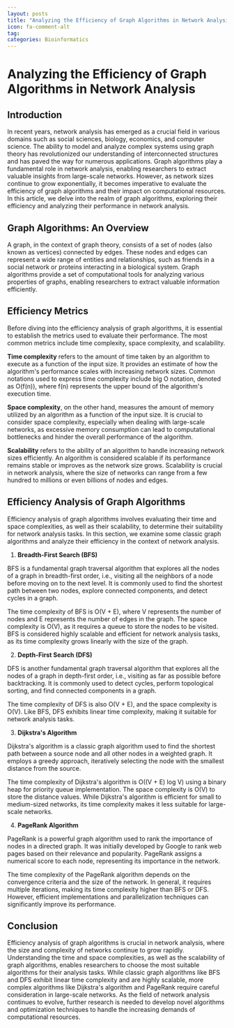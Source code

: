 ```yaml
---
layout: posts
title: "Analyzing the Efficiency of Graph Algorithms in Network Analysis"
icon: fa-comment-alt
tag:      
categories: Bioinformatics
---
```



# Analyzing the Efficiency of Graph Algorithms in Network Analysis

## Introduction

In recent years, network analysis has emerged as a crucial field in various domains such as social sciences, biology, economics, and computer science. The ability to model and analyze complex systems using graph theory has revolutionized our understanding of interconnected structures and has paved the way for numerous applications. Graph algorithms play a fundamental role in network analysis, enabling researchers to extract valuable insights from large-scale networks. However, as network sizes continue to grow exponentially, it becomes imperative to evaluate the efficiency of graph algorithms and their impact on computational resources. In this article, we delve into the realm of graph algorithms, exploring their efficiency and analyzing their performance in network analysis.

## Graph Algorithms: An Overview

A graph, in the context of graph theory, consists of a set of nodes (also known as vertices) connected by edges. These nodes and edges can represent a wide range of entities and relationships, such as friends in a social network or proteins interacting in a biological system. Graph algorithms provide a set of computational tools for analyzing various properties of graphs, enabling researchers to extract valuable information efficiently.

## Efficiency Metrics

Before diving into the efficiency analysis of graph algorithms, it is essential to establish the metrics used to evaluate their performance. The most common metrics include time complexity, space complexity, and scalability.

**Time complexity** refers to the amount of time taken by an algorithm to execute as a function of the input size. It provides an estimate of how the algorithm's performance scales with increasing network sizes. Common notations used to express time complexity include big O notation, denoted as O(f(n)), where f(n) represents the upper bound of the algorithm's execution time.

**Space complexity**, on the other hand, measures the amount of memory utilized by an algorithm as a function of the input size. It is crucial to consider space complexity, especially when dealing with large-scale networks, as excessive memory consumption can lead to computational bottlenecks and hinder the overall performance of the algorithm.

**Scalability** refers to the ability of an algorithm to handle increasing network sizes efficiently. An algorithm is considered scalable if its performance remains stable or improves as the network size grows. Scalability is crucial in network analysis, where the size of networks can range from a few hundred to millions or even billions of nodes and edges.

## Efficiency Analysis of Graph Algorithms

Efficiency analysis of graph algorithms involves evaluating their time and space complexities, as well as their scalability, to determine their suitability for network analysis tasks. In this section, we examine some classic graph algorithms and analyze their efficiency in the context of network analysis.

1. **Breadth-First Search (BFS)**

BFS is a fundamental graph traversal algorithm that explores all the nodes of a graph in breadth-first order, i.e., visiting all the neighbors of a node before moving on to the next level. It is commonly used to find the shortest path between two nodes, explore connected components, and detect cycles in a graph.

The time complexity of BFS is O(V + E), where V represents the number of nodes and E represents the number of edges in the graph. The space complexity is O(V), as it requires a queue to store the nodes to be visited. BFS is considered highly scalable and efficient for network analysis tasks, as its time complexity grows linearly with the size of the graph.

2. **Depth-First Search (DFS)**

DFS is another fundamental graph traversal algorithm that explores all the nodes of a graph in depth-first order, i.e., visiting as far as possible before backtracking. It is commonly used to detect cycles, perform topological sorting, and find connected components in a graph.

The time complexity of DFS is also O(V + E), and the space complexity is O(V). Like BFS, DFS exhibits linear time complexity, making it suitable for network analysis tasks.

3. **Dijkstra's Algorithm**

Dijkstra's algorithm is a classic graph algorithm used to find the shortest path between a source node and all other nodes in a weighted graph. It employs a greedy approach, iteratively selecting the node with the smallest distance from the source.

The time complexity of Dijkstra's algorithm is O((V + E) log V) using a binary heap for priority queue implementation. The space complexity is O(V) to store the distance values. While Dijkstra's algorithm is efficient for small to medium-sized networks, its time complexity makes it less suitable for large-scale networks.

4. **PageRank Algorithm**

PageRank is a powerful graph algorithm used to rank the importance of nodes in a directed graph. It was initially developed by Google to rank web pages based on their relevance and popularity. PageRank assigns a numerical score to each node, representing its importance in the network.

The time complexity of the PageRank algorithm depends on the convergence criteria and the size of the network. In general, it requires multiple iterations, making its time complexity higher than BFS or DFS. However, efficient implementations and parallelization techniques can significantly improve its performance.

## Conclusion

Efficiency analysis of graph algorithms is crucial in network analysis, where the size and complexity of networks continue to grow rapidly. Understanding the time and space complexities, as well as the scalability of graph algorithms, enables researchers to choose the most suitable algorithms for their analysis tasks. While classic graph algorithms like BFS and DFS exhibit linear time complexity and are highly scalable, more complex algorithms like Dijkstra's algorithm and PageRank require careful consideration in large-scale networks. As the field of network analysis continues to evolve, further research is needed to develop novel algorithms and optimization techniques to handle the increasing demands of computational resources.